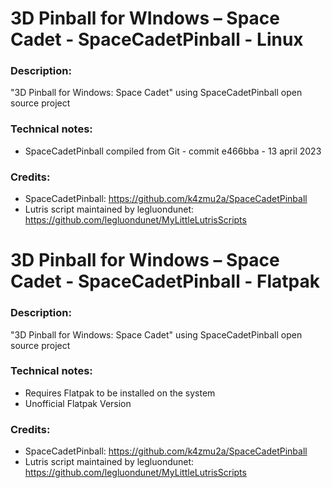 # 3D Pinball for WIndows – Space Cadet - SpaceCadetPinball - Linux
### Description:
"3D Pinball for Windows: Space Cadet" using SpaceCadetPinball open source project
### Technical notes:
- SpaceCadetPinball compiled from Git - commit e466bba - 13 april 2023
### Credits:
- SpaceCadetPinball: https://github.com/k4zmu2a/SpaceCadetPinball
- Lutris script maintained by legluondunet: https://github.com/legluondunet/MyLittleLutrisScripts

# 3D Pinball for Windows – Space Cadet - SpaceCadetPinball - Flatpak
### Description:
"3D Pinball for Windows: Space Cadet" using SpaceCadetPinball open source project
### Technical notes:
- Requires Flatpak to be installed on the system
- Unofficial Flatpak Version
### Credits:
- SpaceCadetPinball: https://github.com/k4zmu2a/SpaceCadetPinball
- Lutris script maintained by legluondunet: https://github.com/legluondunet/MyLittleLutrisScripts
